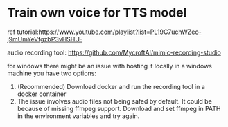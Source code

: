 # Train own voice for TTS model

ref tutorial:<https://www.youtube.com/playlist?list=PL19C7uchWZeo-j9mUmYeVfgzbP3vHSHU->

audio recording tool: <https://github.com/MycroftAI/mimic-recording-studio>

for windows there might be an issue with hosting it locally in a windows machine you have two options:

1. (Recommended) Download docker and run the recording tool in a docker container
2. The issue involves audio files not being safed by default. It could be because of missing ffmpeg support. Download and set ffmpeg in PATH in the environment variables and try again.
